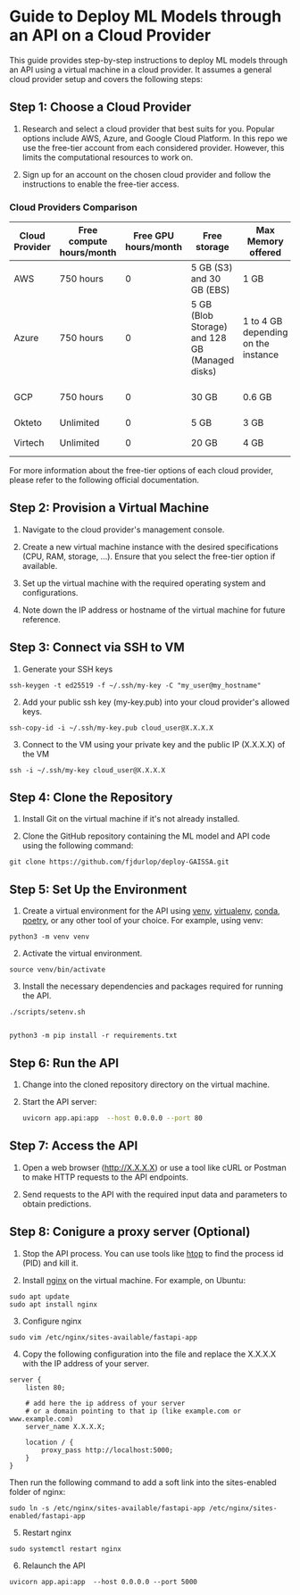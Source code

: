 # Guide to Deploy ML Models through an API on a Cloud Provider

This guide provides step-by-step instructions to deploy ML models through an API using a virtual machine in a cloud provider. It assumes a general cloud provider setup and covers the following steps:

## Step 1: Choose a Cloud Provider

1. Research and select a cloud provider that best suits for you. Popular options include AWS, Azure, and Google Cloud Platform. In this repo we use the free-tier account from each considered provider. However, this limits the computational resources to work on.

2. Sign up for an account on the chosen cloud provider and follow the instructions to enable the free-tier access.

### Cloud Providers Comparison
| Cloud Provider | Free compute hours/month | Free GPU hours/month | Free storage                                   | Max Memory offered                  | Free tier duration  |
| -------------- | ------------------------ | -------------------- | ---------------------------------------------- | ----------------------------------- | ------------------- |
| AWS            | 750 hours                | 0                    | 5 GB (S3) and 30 GB (EBS)                      | 1 GB                                | 12 months           |
| Azure          | 750 hours                | 0                    | 5 GB (Blob Storage) and 128 GB (Managed disks) | 1 to 4 GB depending on the instance | 12 months           |
| GCP            | 750 hours                | 0                    | 30 GB                                          | 0.6 GB                              | 12 months + 300 USD |
| Okteto         | Unlimited                | 0                    | 5 GB                                           | 3 GB                                | Unlimited           |
| Virtech        | Unlimited                | 0                    | 20 GB                                          | 4 GB                                | 1 semester          |

For more information about the free-tier options of each cloud provider, please refer to the following official documentation.

## Step 2: Provision a Virtual Machine

1. Navigate to the cloud provider's management console.

2. Create a new virtual machine instance with the desired specifications (CPU, RAM, storage, ...). Ensure that you select the free-tier option if available.

3. Set up the virtual machine with the required operating system and configurations.

4. Note down the IP address or hostname of the virtual machine for future reference.

## Step 3: Connect via SSH to VM

1.  Generate your SSH keys
```shell
ssh-keygen -t ed25519 -f ~/.ssh/my-key -C "my_user@my_hostname"
```
2. Add your public ssh key (my-key.pub) into your cloud provider's allowed keys.
```shell
ssh-copy-id -i ~/.ssh/my-key.pub cloud_user@X.X.X.X
```
3. Connect to the VM using your private key and the public IP (X.X.X.X) of the VM
```shell
ssh -i ~/.ssh/my-key cloud_user@X.X.X.X
```
## Step 4: Clone the Repository

1. Install Git on the virtual machine if it's not already installed.

2. Clone the GitHub repository containing the ML model and API code using the following command:

```shell
git clone https://github.com/fjdurlop/deploy-GAISSA.git
```
## Step 5: Set Up the Environment

1. Create a virtual environment for the API using [venv](https://docs.python.org/3/library/venv.html), [virtualenv](https://virtualenv.pypa.io/en/latest/), [conda](https://docs.conda.io/projects/conda/en/latest/user-guide/tasks/manage-environments.html), [poetry](https://python-poetry.org/), or any other tool of your choice. For example, using venv:

```shell
python3 -m venv venv
```

2. Activate the virtual environment.

```shell
source venv/bin/activate
```

3. Install the necessary dependencies and packages required for running the API.

```shell
./scripts/setenv.sh
```

```shell

python3 -m pip install -r requirements.txt

```

## Step 6: Run the API

1. Change into the cloned repository directory on the virtual machine.

2. Start the API server:

    ```bash
    uvicorn app.api:app  --host 0.0.0.0 --port 80
    ```

## Step 7: Access the API
1. Open a web browser (http://X.X.X.X) or use a tool like cURL or Postman to make HTTP requests to the API endpoints.

2. Send requests to the API with the required input data and parameters to obtain predictions.

## Step 8: Conigure a proxy server (Optional)
1. Stop the API process. You can use tools like [htop](https://htop.dev/) to find the process id (PID) and kill it.

2. Install [nginx](https://www.nginx.com/) on the virtual machine. For example, on Ubuntu:
```shell
sudo apt update
sudo apt install nginx
```

3. Configure nginx
```shell
sudo vim /etc/nginx/sites-available/fastapi-app
```

4. Copy the following configuration into the file and replace the X.X.X.X with the IP address of your server.
```shell
server {
    listen 80;

    # add here the ip address of your server
    # or a domain pointing to that ip (like example.com or www.example.com)
    server_name X.X.X.X;

    location / {
        proxy_pass http://localhost:5000;
    }
}
```

Then run the following command to add a soft link into the sites-enabled folder of nginx:
```shell
sudo ln -s /etc/nginx/sites-available/fastapi-app /etc/nginx/sites-enabled/fastapi-app
```

5. Restart nginx
```shell
sudo systemctl restart nginx
```

6. Relaunch the API
```shell
uvicorn app.api:app  --host 0.0.0.0 --port 5000
```
